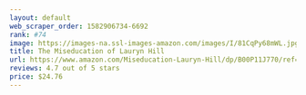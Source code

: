 ```yaml
---
layout: default 
﻿web_scraper_order: 1582906734-6692
rank: #74
image: https://images-na.ssl-images-amazon.com/images/I/81CqPy68mWL.jpg
title: The Miseducation of Lauryn Hill
url: https://www.amazon.com/Miseducation-Lauryn-Hill/dp/B00P11J770/ref=zg_mw_music_74?_encoding=UTF8&psc=1&refRID=X8V12YXMQG7N6EH1X8Q3
reviews: 4.7 out of 5 stars
price: $24.76 
---
```

